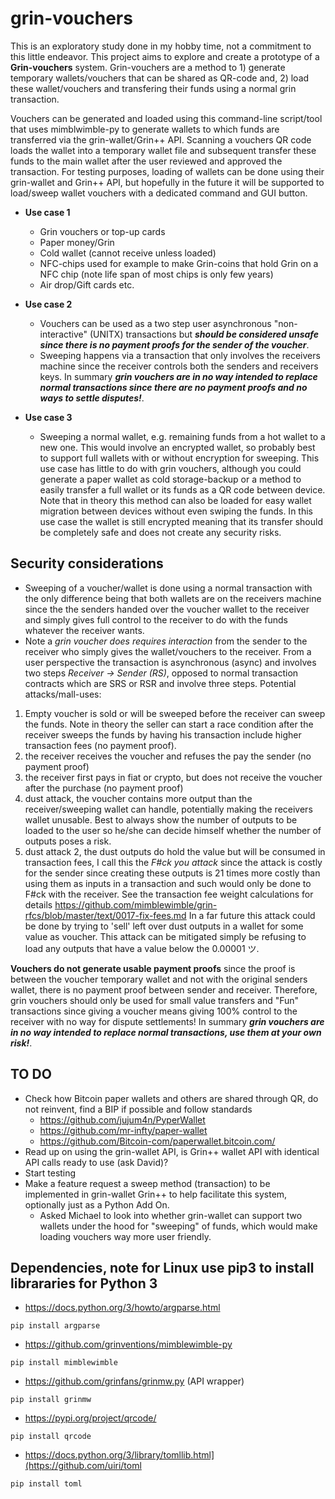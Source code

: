 # grin-vouchers
This is an exploratory study done in my hobby time, not a commitment to this little endeavor.
This project aims to explore and create a prototype of a **Grin-vouchers** system. Grin-vouchers are a method to 1) generate temporary wallets/vouchers that can be shared as QR-code and, 2) load these wallet/vouchers and transfering their funds using a normal grin transaction. 

Vouchers can be generated and loaded using this command-line script/tool that uses mimblwimble-py to generate wallets to which funds are transferred via the grin-wallet/Grin++ API. Scanning a vouchers QR code loads the wallet into a temporary wallet file and subsequent transfer these funds to the main wallet after the user reviewed and approved the transaction. For testing purposes, loading of wallets can be done using their grin-wallet and Grin++ API, but hopefully in the future it will be supported to load/sweep wallet vouchers with a dedicated command and GUI button.

* **Use case 1**
  * Grin vouchers or top-up cards   
  * Paper money/Grin 
  * Cold wallet (cannot receive unless loaded)
  * NFC-chips used for example to make Grin-coins that hold Grin on a NFC chip (note life span of most chips is only few years)
  * Air drop/Gift cards etc.
    
* **Use case 2**
  * Vouchers can be used as a two step user asynchronous "non-interactive" (UNITX) transactions but  _**should be considered unsafe since there is no payment proofs for the sender of the voucher**_. 
  * Sweeping happens via a transaction that only involves the receivers machine since the receiver controls both the senders and receivers keys. In summary ***grin vouchers are in no way intended to replace normal transactions since there are no payment proofs and no ways to settle disputes!***.
 
 * **Use case 3**
   * Sweeping a normal wallet, e.g. remaining funds from a hot wallet to a new one. This would involve an encrypted wallet, so probably best to support full wallets with or without encryption for sweeping. This use case has little to do with grin vouchers,   although you could generate a paper wallet as cold storage-backup or a method to easily transfer a full wallet or its funds as a QR code between device. Note that in theory this method can also be loaded for easy wallet migration between devices without even swiping the funds. In this use case the wallet is still encrypted meaning that its transfer should be completely safe and does not create any security risks.

## Security considerations
* Sweeping of a voucher/wallet is done using a normal transaction with the only difference being that both wallets are on the receivers machine since the the senders handed over the voucher wallet to the receiver and simply gives full control to the receiver to do with the funds whatever the receiver wants. 
* Note a *grin voucher does requires interaction* from the sender to the receiver who simply gives the wallet/vouchers to the receiver. From a user perspective the transaction is asynchronous (async) and involves two steps *Receiver -> Sender (RS)*,  opposed to normal transaction contracts which are SRS or RSR and involve three steps. 
Potential attacks/mall-uses: 
1) Empty voucher is sold or will be sweeped before the receiver can sweep the funds. Note in theory the seller can start a race condition after the receiver sweeps the funds by having his transaction include higher transaction fees (no payment proof).
2) the receiver receives the voucher and refuses the pay the sender (no payment proof)
3) the receiver first pays in fiat or crypto, but does not receive the voucher after the purchase (no payment proof)
4) dust attack, the voucher contains more output than the receiver/sweeping wallet can handle, potentially making the receivers wallet unusable. Best to always show the number of outputs to be loaded to the user so he/she can decide himself whether the number of outputs poses a risk.
5) dust attack 2, the dust outputs do hold the value but will be consumed in transaction fees, I call this the *F#ck you attack* since the attack is costly for the sender since creating these outputs is 21 times more costly than using them as inputs in a transaction and such would only be done to F#ck with the receiver. See the transaction fee weight calculations for details
https://github.com/mimblewimble/grin-rfcs/blob/master/text/0017-fix-fees.md
In a far future this attack could be done by trying to 'sell' left over dust outputs in a wallet for some value as voucher.
This attack can be mitigated simply be refusing to load any outputs that have a value below the 0.00001 ツ.

**Vouchers do not generate usable payment proofs** since the proof is between the voucher temporary wallet and not with the original senders wallet, there is no payment proof between sender and receiver. Therefore, grin vouchers should only be used for small value transfers and "Fun" transactions since giving a voucher means giving 100% control to the receiver with no way for dispute settlements! In summary ***grin vouchers are in no way intended to replace normal transactions, use them at your own risk!***.

## TO DO
  * Check how Bitcoin paper wallets and others are shared through QR, do not reinvent, find a BIP if possible and follow standards
    * https://github.com/jujum4n/PyperWallet
    * https://github.com/mr-infty/paper-wallet
    * https://github.com/Bitcoin-com/paperwallet.bitcoin.com/ 
  * Read up on using the grin-wallet API, is Grin++ wallet API with identical API calls ready to use (ask David)?
  * Start testing
  * Make a feature request a sweep method (transaction) to be implemented in grin-wallet Grin++ to help facilitate this system, optionally just as a Python Add On.  
     * Asked Michael to look into whether grin-wallet can support two wallets under the hood for "sweeping" of funds, which would make loading vouchers way more user friendly.
   
## Dependencies, note for Linux use pip3 to install librararies for Python 3
* https://docs.python.org/3/howto/argparse.html
```
pip install argparse
```
* https://github.com/grinventions/mimblewimble-py
```
pip install mimblewimble
```
* https://github.com/grinfans/grinmw.py (API wrapper)
```
pip install grinmw
```
* https://pypi.org/project/qrcode/
```
pip install qrcode
```
* https://docs.python.org/3/library/tomllib.html](https://github.com/uiri/toml
```
pip install toml
```


  

